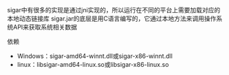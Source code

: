 sigar中有很多的实现是通过jni实现的，所以运行在不同的平台上需要加载对应的本地动态链接库
sigar.jar的底层是用C语言编写的，它通过本地方法来调用操作系统API来获取系统相关数据

依赖
- Windows：sigar-amd64-winnt.dll或sigar-x86-winnt.dll
- linux：libsigar-amd64-linux.so或libsigar-x86-linux.so